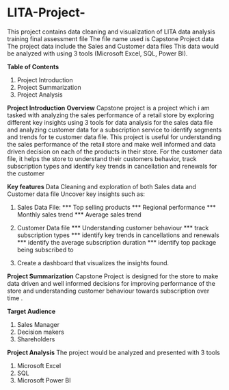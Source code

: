 # LITA-Project-
This project contains data cleaning and visualization of LITA data analysis training final assessment file
The file name used is Capstone Project data
The project data include the Sales and Customer data files
This data would be analyzed with using 3 tools (Microsoft Excel, SQL, Power BI).

**Table of Contents**
1. Project Introduction
2. Project Summarization
3. Project Analysis

**Project Introduction**
**Overview**
Capstone project is a project which i am tasked with analyzing the sales performance of a retail store by exploring different key insights using 3 tools for data analysis for the sales data file and analyzing customer data for a subscription service to identify segments and trends for te customer data file.
This project is useful for understanding the sales performance of the retail store and make well informed and data driven decision on each of the products in their store.
For the customer data file, it helps the store to understand their customers behavior, track subscription types and identify key trends in cancellation and renewals for the customer

**Key features**
Data Cleaning and exploration of both Sales data and Customer data file
Uncover key insights such as:
1. Sales Data File:
*** Top selling products
*** Regional performance
*** Monthly sales trend
*** Average sales trend

2. Customer Data file
*** Understanding customer behaviour
*** track subscription types
*** identify key trends in cancellations and renewals
*** identify the average subscription duration
*** identify top package being subscribed to

3. Create a dashboard that visualizes the insights found.
   
**Project Summarization**
Capstone Project is designed for the store to make data driven and well informed decisions for improving performance of the store and understanding customer behaviour towards subscription over time .

**Target Audience**
1. Sales Manager
2. Decision makers
3. Shareholders

**Project Analysis**
The project would be analyzed and presented with 3 tools
1. Microsoft Excel
2. SQL
3. Microsoft Power BI



